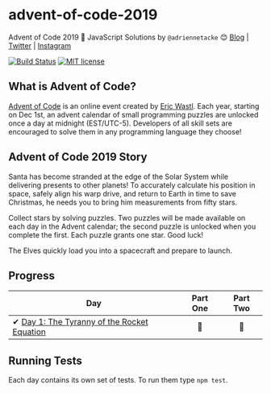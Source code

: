 # advent-of-code-2019
Advent of Code 2019 🎄 JavaScript Solutions by 
`@adriennetacke` 😊
[Blog](https://blog.adrienne.io/)
|
[Twitter](https://twitter.com/adriennetacke)
|
[Instagram](https://www.instagram.com/adriennetacke)

[![Build Status](https://github.com/adriennetacke/advent-of-code-2019/workflows/build/badge.svg)](https://github.com/adriennetacke/advent-of-code-2019/actions)
[![MIT license](https://img.shields.io/badge/License-MIT-blue.svg)](https://opensource.org/licenses/MIT)


## What is Advent of Code?
[Advent of Code](http://adventofcode.com) is an online event created by [Eric Wastl](https://twitter.com/ericwastl). Each year, starting on Dec 1st, an advent calendar of small programming puzzles are unlocked once a day at midnight (EST/UTC-5). Developers of all skill sets are encouraged to solve them in any programming language they choose!

## Advent of Code 2019 Story
Santa has become stranded at the edge of the Solar System while delivering presents to other planets! To accurately calculate his position in space, safely align his warp drive, and return to Earth in time to save Christmas, he needs you to bring him measurements from fifty stars.

Collect stars by solving puzzles. Two puzzles will be made available on each day in the Advent calendar; the second puzzle is unlocked when you complete the first. Each puzzle grants one star. Good luck!

The Elves quickly load you into a spacecraft and prepare to launch.

## Progress

| Day  | Part One | Part Two | 
|---|:---:|:---:|
| ✔ [Day 1: The Tyranny of the Rocket Equation]()| 🌟| 🌟|

## Running Tests

Each day contains its own set of tests. To run them type `npm test`.



